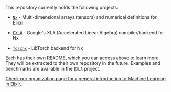 This repository currently holds the following projects:

  * [`Nx`](https://github.com/elixir-nx/nx/tree/main/nx#readme) - Multi-dimensional arrays (tensors) and numerical definitions for Elixir

  * [`EXLA`](https://github.com/elixir-nx/nx/tree/main/exla#readme) - Google's XLA (Accelerated Linear Algebra) compiler/backend for Nx

  * [`Torchx`](https://github.com/elixir-nx/nx/tree/main/torchx#readme) - LibTorch backend for Nx

Each has their own README, which you can access above to learn more. They will be extracted to their own repository in the future. Examples and benchmarks are available in the `EXLA` project.

[Check our organization page for a general introduction to Machine Learning in Elixir](https://github.com/elixir-nx/).
